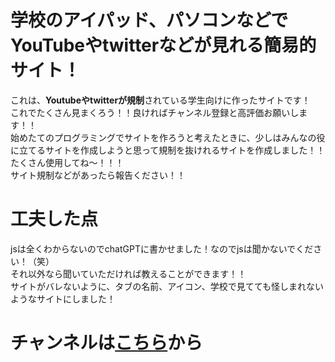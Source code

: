 # 学校のアイパッド、パソコンなどでYouTubeやtwitterなどが見れる簡易的サイト！
これは、**Youtubeやtwitterが規制**されている学生向けに作ったサイトです！
<br>
これでたくさん見まくろう！！良ければチャンネル登録と高評価お願いします！！
<br>
始めたてのプログラミングでサイトを作ろうと考えたときに、少しはみんなの役に立てるサイトを作成しようと思って規制を抜けれるサイトを作成しました！！たくさん使用してね～！！！
<br>
サイト規制などがあったら報告ください！！

# 工夫した点
jsは全くわからないのでchatGPTに書かせました！なのでjsは聞かないでください！（笑）
<br>
それ以外なら聞いていただければ教えることができます！！
<br>
サイトがバレないように、タブの名前、アイコン、学校で見てても怪しまれないようなサイトにしました！

<h1>チャンネルは<a href="https://www.youtube.com/@Fokey_yukkuri">こちら</a>から</h1>
